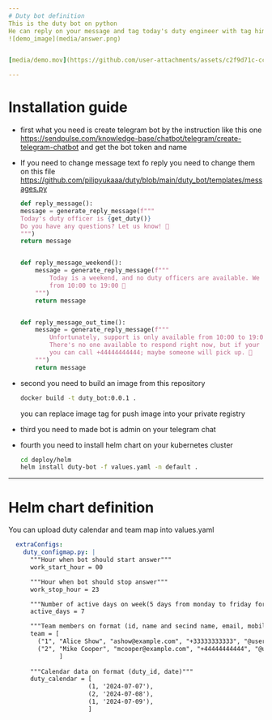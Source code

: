 ```yaml
---
# Duty bot definition
This is the duty bot on python
He can reply on your message and tag today's duty engineer with tag him in answer
![demo_image](media/answer.png)


[media/demo.mov](https://github.com/user-attachments/assets/c2f9d71c-cc15-4986-97fc-85ca58934bc2)

---
```

# Installation guide

- first what you need is create telegram bot by the instruction
    like this one
    https://sendpulse.com/knowledge-base/chatbot/telegram/create-telegram-chatbot
    and get the bot token and name

- If you need to change message text fo reply you need to change them on this file
    https://github.com/pilipyukaaa/duty/blob/main/duty_bot/templates/messages.py
    ```python
    def reply_message():
    message = generate_reply_message(f"""
    Today's duty officer is {get_duty()}
    Do you have any questions? Let us know! 🤌
    """)
    return message


    def reply_message_weekend():
        message = generate_reply_message(f"""
            Today is a weekend, and no duty officers are available. We can assist on weekdays
            from 10:00 to 19:00 🌚
        """)
        return message
    
    
    def reply_message_out_time():
        message = generate_reply_message(f"""
            Unfortunately, support is only available from 10:00 to 19:00 on weekdays.
            There's no one available to respond right now, but if your question is urgent,
            you can call +44444444444; maybe someone will pick up. 🌚
        """)
        return message
    ```
- second you need to build an image from this repository

    ```Bash
    docker build -t duty_bot:0.0.1 . 
    ```
    you can replace image tag for push image into your private registry

- third you need to made bot is admin on your telegram chat

- fourth you need to install helm chart on your kubernetes cluster
    ```Bash
    cd deploy/helm
    helm install duty-bot -f values.yaml -n default . 
    ```
---
# Helm chart definition

You can upload duty calendar and team map into values.yaml
```yaml
  extraConfigs:
    duty_configmap.py: |
      """Hour when bot should start answer"""
      work_start_hour = 00

      """Hour when bot should stop answer"""
      work_stop_hour = 23

      """Number of active days on week(5 days from monday to friday for example)"""
      active_days = 7

      """Team members on format (id, name and secind name, email, mobile number, telegram username)"""
      team = [
        ("1", "Alice Show", "ashow@example.com", "+33333333333", "@usernamea"),
        ("2", "Mike Cooper", "mcooper@example.com", "+44444444444", "@usernameb"),
              ]
      
      """Calendar data on format (duty_id, date)"""
      duty_calendar = [
                      (1, '2024-07-07'),
                      (2, '2024-07-08'),
                      (1, '2024-07-09'),
                      ]
```
